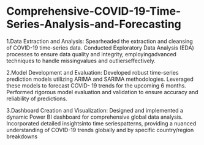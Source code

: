 # Comprehensive-COVID-19-Time-Series-Analysis-and-Forecasting

 1.Data Extraction and Analysis: Spearheaded the extraction and cleansing of COVID-19
 time-series data. Conducted Exploratory Data Analysis (EDA) processes to ensure data
 quality and integrity, employingadvanced techniques to handle missingvalues and
 outlierseffectively.
 
 2.Model Development and Evaluation: Developed robust time-series prediction models
 utilizing ARIMA and SARIMA methodologies. Leveraged these models to forecast COVID-
 19 trends for the upcoming 6 months. Performed rigorous model evaluation and validation
 to ensure accuracy and reliability of predictions.
 
 3.Dashboard Creation and Visualization: Designed and implemented a dynamic Power BI
 dashboard for comprehensive global data analysis. Incorporated detailed insightsinto time
 seriespatterns, providing a nuanced understanding of COVID-19 trends globally and by
 specific country/region breakdowns
